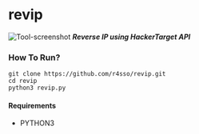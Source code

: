 # revip
![Tool-screenshot](https://github.com/r4sso/gallery/blob/main/a.png)
***Reverse IP using HackerTarget API***

### How To Run?
```
git clone https://github.com/r4sso/revip.git   
cd revip
python3 revip.py
```

#### Requirements
- PYTHON3
